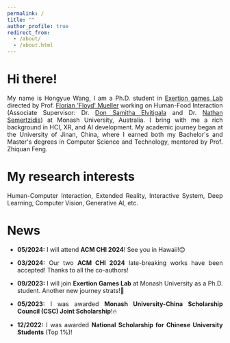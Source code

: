 ```yaml
---
permalink: /
title: ""
author_profile: true
redirect_from: 
  - /about/
  - /about.html
---
```


<h1>Hi there!</h1>
<p style="text-align:justify">
My name is Hongyue Wang, I am a Ph.D. student in <a href="https://exertiongameslab.org/">Exertion games Lab</a> directed by Prof. <a href="https://www.florianfloydmueller.com/">Florian 'Floyd' Mueller</a> working on Human-Food Interaction (Associate Supervisor: Dr. <a href="https://samithaelvitigala.com/">Don Samitha Elvitigala</a> and Dr. <a href="https://nathansemertzidis.com/">Nathan Semertzidis</a>) at Monash University, Australia. I bring with me a rich background in HCI, XR, and AI development. My academic journey began at the University of Jinan, China, where I earned both my Bachelor's and Master's degrees in Computer Science and Technology, mentored by Prof. Zhiquan Feng.
</p>

<h1>My research interests</h1>
<p style="text-align:justify">
Human-Computer Interaction, Extended Reality, Interactive System, Deep Learning, Computer Vision, Generative AI, etc.
</p>

<h1>News</h1>
<ul>
<li><p style="text-align:justify"><b>05/2024:</b> I will attend <b>ACM CHI 2024</b>! See you in Hawaii!😊</p></li>
<li><p style="text-align:justify"><b>03/2024:</b> Our two <b>ACM CHI 2024</b> late-breaking works have been accepted! Thanks to all the co-authors!</p></li>
<li><p style="text-align:justify"><b>09/2023:</b> I will join <b>Exertion Games Lab</b> at Monash University as a Ph.D. student. Another new journey strats!🎉</p></li>
<li><p style="text-align:justify"><b>05/2023:</b> I was awarded <b>Monash University-China Scholarship Council (CSC) Joint Scholarship</b>!🔥</p></li>
<li><p style="text-align:justify"><strong>12/2022:</strong> I was awarded <b>National Scholarship for Chinese University Students</b> (Top 1%)!</p></li>


</ul>

